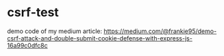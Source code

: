 # csrf-test
demo code of my medium article:
https://medium.com/@frankie95/demo-csrf-attack-and-double-submit-cookie-defense-with-express-js-16a99c0dfc8c
